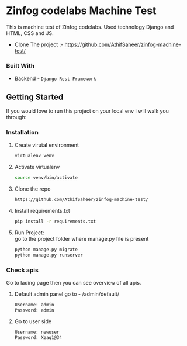 # Zinfog codelabs Machine Test
This is machine test of Zinfog codelabs. Used technology Django and HTML, CSS and JS.

- Clone The project :- https://github.com/AthifSaheer/zinfog-machine-test/

### Built With

* Backend - `Django Rest Framework`

<!-- GETTING STARTED -->
## Getting Started

If you would love to run this project on your local env I will walk you through:

### Installation

1. Create virutal environment
   ```sh
   virtualenv venv
   ```
   
2. Activate virtualenv
   ```sh
   source venv/bin/activate
   ```
   
3. Clone the repo
   ```sh
   https://github.com/AthifSaheer/zinfog-machine-test/
   ```
   
4. Install requirements.txt
   ```sh
   pip install -r requirements.txt
   ```
   
5. Run Project: <br>
   go to the project folder where manage.py file is present
   ```sh
   python manage.py migrate
   python manage.py runserver
   ```

### Check apis

Go to lading page then you can see overview of all apis.

1. Default admin panel go to - /admin/default/
    ```sh
    Username: admin
    Password: admin
    ```

2. Go to user side
    ```sh
    Username: newuser
    Password: Xzaq1@34
    ```
